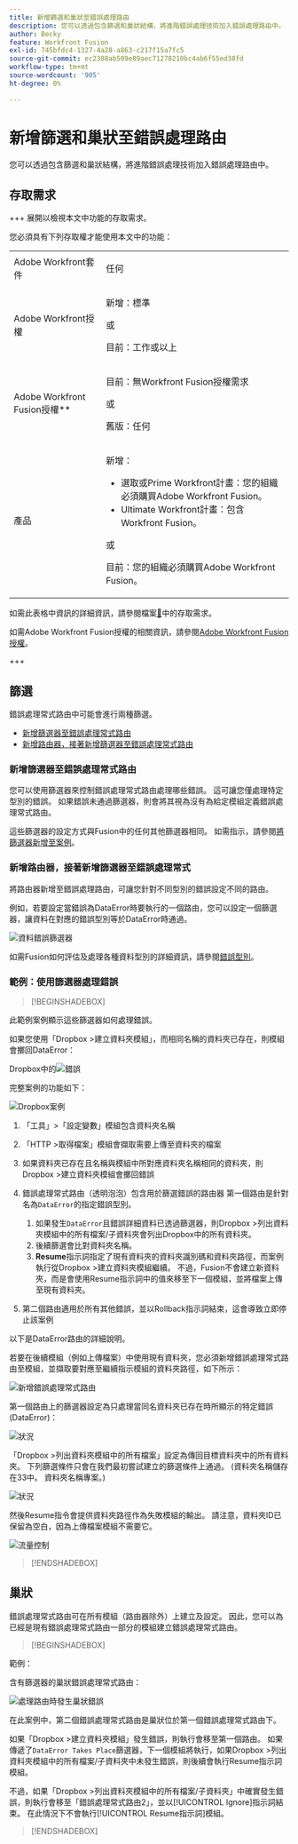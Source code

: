 ```yaml
---
title: 新增篩選和巢狀至錯誤處理路由
description: 您可以透過包含篩選和巢狀結構，將進階錯誤處理技術加入錯誤處理路由中。
author: Becky
feature: Workfront Fusion
exl-id: 745bfdc4-1327-4a28-a863-c217f15a7fc5
source-git-commit: ec2388ab509e89aec71278210bc4ab6f55ed38fd
workflow-type: tm+mt
source-wordcount: '905'
ht-degree: 0%

---
```


# 新增篩選和巢狀至錯誤處理路由

您可以透過包含篩選和巢狀結構，將進階錯誤處理技術加入錯誤處理路由中。

## 存取需求

+++ 展開以檢視本文中功能的存取需求。

您必須具有下列存取權才能使用本文中的功能：

<table style="table-layout:auto">
 <col> 
 <col> 
 <tbody> 
  <tr> 
   <td role="rowheader">Adobe Workfront套件 
   <td> <p>任何</p> </td> 
  </tr> 
  <tr data-mc-conditions=""> 
   <td role="rowheader">Adobe Workfront授權</td> 
   <td> <p>新增：標準</p><p>或</p><p>目前：工作或以上</p> </td> 
  </tr> 
  <tr> 
   <td role="rowheader">Adobe Workfront Fusion授權**</td> 
   <td>
   <p>目前：無Workfront Fusion授權需求</p>
   <p>或</p>
   <p>舊版：任何 </p>
   </td> 
  </tr> 
  <tr> 
   <td role="rowheader">產品</td> 
   <td>
   <p>新增：</p> <ul><li>選取或Prime Workfront計畫：您的組織必須購買Adobe Workfront Fusion。</li><li>Ultimate Workfront計畫：包含Workfront Fusion。</li></ul>
   <p>或</p>
   <p>目前：您的組織必須購買Adobe Workfront Fusion。</p>
   </td> 
  </tr>
 </tbody> 
</table>

如需此表格中資訊的詳細資訊，請參閱檔案[&#128279;](/help/workfront-fusion/references/licenses-and-roles/access-level-requirements-in-documentation.md)中的存取需求。

如需Adobe Workfront Fusion授權的相關資訊，請參閱[Adobe Workfront Fusion授權](/help/workfront-fusion/set-up-and-manage-workfront-fusion/licensing-operations-overview/license-automation-vs-integration.md)。

+++

## 篩選

錯誤處理常式路由中可能會進行兩種篩選。

* [新增篩選器至錯誤處理常式路由](#add-a-filter-to-the-error-handler-route)
* [新增路由器，接著新增篩選器至錯誤處理常式路由](#add-a-router-followed-by-filters-to-the-error-handler)

### 新增篩選器至錯誤處理常式路由

您可以使用篩選器來控制錯誤處理常式路由處理哪些錯誤。 這可讓您僅處理特定型別的錯誤。 如果錯誤未通過篩選器，則會將其視為沒有為給定模組定義錯誤處理常式路由。

這些篩選器的設定方式與Fusion中的任何其他篩選器相同。 如需指示，請參閱[將篩選器新增至案例](/help/workfront-fusion/create-scenarios/add-modules/add-a-filter-to-a-scenario.md)。

### 新增路由器，接著新增篩選器至錯誤處理常式

將路由器新增至錯誤處理路由，可讓您針對不同型別的錯誤設定不同的路由。

例如，若要設定當錯誤為DataError時要執行的一個路由，您可以設定一個篩選器，讓資料在對應的錯誤型別等於DataError時通過。

![資料錯誤篩選器](assets/filter-dataerror.png)

如需Fusion如何評估及處理各種資料型別的詳細資訊，請參閱[錯誤型別](/help/workfront-fusion/references/errors/error-processing.md)。

### 範例：使用篩選器處理錯誤

>[!BEGINSHADEBOX]

此範例案例顯示這些篩選器如何處理錯誤。

如果您使用「Dropbox >建立資料夾模組」，而相同名稱的資料夾已存在，則模組會擲回DataError：

Dropbox中的![錯誤](assets/dropbox.png)

完整案例的功能如下：

![Dropbox案例](assets/dropbox-scenario.png)

1. 「工具」>「設定變數」模組包含資料夾名稱
1. 「HTTP >取得檔案」模組會擷取需要上傳至資料夾的檔案
1. 如果資料夾已存在且名稱與模組中所對應資料夾名稱相同的資料夾，則Dropbox >建立資料夾模組會擲回錯誤
1. 錯誤處理常式路由（透明泡泡）包含用於篩選錯誤的路由器
第一個路由是針對名為`DataError`的指定錯誤型別。

   1. 如果發生`DataError`且錯誤詳細資料已透過篩選器，則Dropbox >列出資料夾模組中的所有檔案/子資料夾會列出Dropbox中的所有資料夾。
   1. 後續篩選會比對資料夾名稱。
   1. **Resume**&#x200B;指示詞指定了現有資料夾的資料夾識別碼和資料夾路徑，而案例執行從Dropbox >建立資料夾模組繼續。 不過，Fusion不會建立新資料夾，而是會使用Resume指示詞中的值來移至下一個模組，並將檔案上傳至現有資料夾。

1. 第二個路由適用於所有其他錯誤，並以Rollback指示詞結束，這會導致立即停止該案例

以下是DataError路由的詳細說明。

若要在後續模組（例如上傳檔案）中使用現有資料夾，您必須新增錯誤處理常式路由至模組，並擷取要對應至繼續指示模組的資料夾路徑，如下所示：

![新增錯誤處理常式路由](assets/add-error-handler-route.png)

第一個路由上的篩選器設定為只處理當同名資料夾已存在時所顯示的特定錯誤(DataError)：

![狀況](assets/condition.png)

「Dropbox >列出資料夾模組中的所有檔案」設定為傳回目標資料夾中的所有資料夾。 下列篩選條件只會在我們最初嘗試建立的篩選條件上通過。 (資料夾名稱儲存在33中。 資料夾名稱專案。)

![狀況](assets/condition2.png)

然後Resume指令會提供資料夾路徑作為失敗模組的輸出。 請注意，資料夾ID已保留為空白，因為上傳檔案模組不需要它。

![流量控制](assets/flow-control.png)

>[!ENDSHADEBOX]

## 巢狀

錯誤處理常式路由可在所有模組（路由器除外）上建立及設定。 因此，您可以為已經是現有錯誤處理常式路由一部分的模組建立錯誤處理常式路由。

>[!BEGINSHADEBOX]

範例：

含有篩選器的巢狀錯誤處理常式路由：

![處理路由時發生巢狀錯誤](assets/nested-error-handling-route.png)

在此案例中，第二個錯誤處理常式路由是巢狀位於第一個錯誤處理常式路由下。

如果「Dropbox >建立資料夾模組」發生錯誤，則執行會移至第一個路由。 如果傳遞了`DataError Takes Place`篩選器，下一個模組將執行，如果Dropbox >列出資料夾模組中的所有檔案/子資料夾中未發生錯誤，則後續會執行Resume指示詞模組。

不過，如果「Dropbox >列出資料夾模組中的所有檔案/子資料夾」中確實發生錯誤，則執行會移至「錯誤處理常式路由2」，並以[!UICONTROL Ignore]指示詞結束。 在此情況下不會執行[!UICONTROL Resume指示詞]模組。

>[!ENDSHADEBOX]
